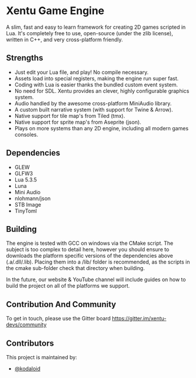 # Xentu Game Engine

A slim, fast and easy to learn framework for creating 2D games scripted in Lua. It's completely free to use, open-source (under the zlib license), written in C++, and very cross-platform friendly.

## Strengths

- Just edit your Lua file, and play! No compile necessary.
- Assets load into special registers, making the engine run super fast.
- Coding with Lua is easier thanks the bundled custom event system.
- No need for SDL. Xentu provides an clever, highly configurable graphics system.
- Audio handled by the awesome cross-platform MiniAudio library.
- A custom built narrative system (with support for Twine & Arrow).
- Native support for tile map's from Tiled (tmx).
- Native support for sprite map's from Aseprite (json).
- Plays on more systems than any 2D engine, including all modern games consoles.

## Dependencies

- GLEW
- GLFW3
- Lua 5.3.5
- Luna
- Mini Audio
- nlohmann/json
- STB Image
- TinyToml

## Building

The engine is tested with GCC on windows via the CMake script. The subject is too complex to detail here, however you should ensure to downloads the platform specific versions of the dependencies above (.a/.dll/.lib). Placing them into a /lib/ folder is recommended, as the scripts in the cmake sub-folder check that directory when building.

In the future, our website & YouTube channel will include guides on how to build the project on all of the platforms we support.

## Contribution And Community

To get in touch, please use the Gitter board https://gitter.im/xentu-devs/community


## Contributors

This project is maintained by: 

* [@kodaloid](https://github.com/kodaloid)
